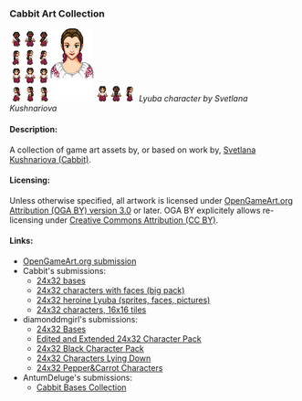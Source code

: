 ### Cabbit Art Collection

![Static Preview](preview.png)
![Animated Preview](preview.gif)
*Lyuba character by Svetlana Kushnariova*

#### Description:

A collection of game art assets by, or based on work by, [Svetlana Kushnariova (Cabbit)](https://opengameart.org/user/15048).

#### Licensing:

Unless otherwise specified, all artwork is licensed under [OpenGameArt.org Attribution (OGA BY) version 3.0](LICENSE.txt) or later. OGA BY explicitely allows re-licensing under [Creative Commons Attribution (CC BY)](docs/other-licenses/CC-BY-3.0.txt).

#### Links:

- [OpenGameArt.org submission](https://opengameart.org/node/79804)
- Cabbit's submissions:
  - [24x32 bases](https://opengameart.org/node/24944)
  - [24x32 characters with faces (big pack)](https://opengameart.org/node/24823)
  - [24x32 heroine Lyuba (sprites, faces, pictures)](https://opengameart.org/node/50909)
  - [24x32 characters, 16x16 tiles](https://opengameart.org/node/72969)
- diamonddmgirl's submissions:
  - [24x32 Bases](https://opengameart.org/node/67861)
  - [Edited and Extended 24x32 Character Pack](https://opengameart.org/node/66147)
  - [24x32 Black Character Pack](https://opengameart.org/node/72198)
  - [24x32 Characters Lying Down](https://opengameart.org/node/72611)
  - [24x32 Pepper&Carrot Characters](https://opengameart.org/node/74802)
- AntumDeluge's submissions:
  - [Cabbit Bases Collection](https://opengameart.org/node/79237)
